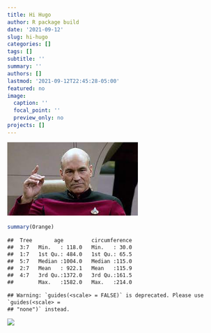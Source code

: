 ```yaml
---
title: Hi Hugo
author: R package build
date: '2021-09-12'
slug: hi-hugo
categories: []
tags: []
subtitle: ''
summary: ''
authors: []
lastmod: '2021-09-12T22:45:28-05:00'
featured: no
image:
  caption: ''
  focal_point: ''
  preview_only: no
projects: []
---
```


![my-first-image](image1.jpg)


```r
summary(Orange)
```

```
##  Tree       age         circumference  
##  3:7   Min.   : 118.0   Min.   : 30.0  
##  1:7   1st Qu.: 484.0   1st Qu.: 65.5  
##  5:7   Median :1004.0   Median :115.0  
##  2:7   Mean   : 922.1   Mean   :115.9  
##  4:7   3rd Qu.:1372.0   3rd Qu.:161.5  
##        Max.   :1582.0   Max.   :214.0
```


```
## Warning: `guides(<scale> = FALSE)` is deprecated. Please use `guides(<scale> =
## "none")` instead.
```

<img src="{{< blogdown/postref >}}index_files/figure-html/unnamed-chunk-2-1.png" width="672" />
